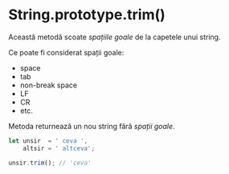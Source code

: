 # String.prototype.trim()

Această metodă scoate *spațiile goale* de la capetele unui string.

Ce poate fi considerat spații goale:

-   space
-   tab
-   non-break space
-   LF
-   CR
-   etc.

Metoda returnează un nou string fără *spații goale*.

```javascript
let unsir  = ' ceva ',
    altsir = ' altceva';

unsir.trim(); // 'ceva'
```
